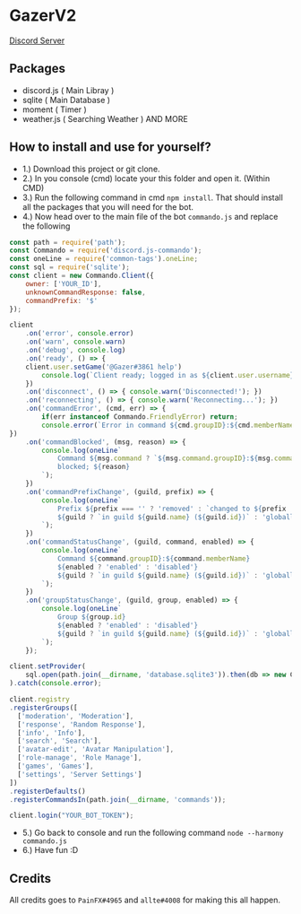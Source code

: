 # GazerV2

[Discord Server](https://discord.gg/5dGwF2T)

Packages
---------
- discord.js ( Main Libray )
- sqlite ( Main Database )
- moment ( Timer )
- weather.js ( Searching Weather )
AND MORE


How to install and use for yourself?
-------------

- 1.) Download this project or git clone.
- 2.) In you console (cmd) locate your this folder and open it. (Within CMD)
- 3.) Run the following command in cmd `npm install`. That should install all the packages that you will need for the bot.
- 4.) Now head over to the main file of the bot `commando.js` and replace the following
```js
const path = require('path');
const Commando = require('discord.js-commando');
const oneLine = require('common-tags').oneLine;
const sql = require('sqlite');
const client = new Commando.Client({
	owner: ['YOUR_ID'],
	unknownCommandResponse: false,
	commandPrefix: '$'
});

client
	.on('error', console.error)
	.on('warn', console.warn)
	.on('debug', console.log)
	.on('ready', () => {
    client.user.setGame('@Gazer#3861 help')
		console.log(`Client ready; logged in as ${client.user.username}#${client.user.discriminator} (${client.user.id})`);
	})
	.on('disconnect', () => { console.warn('Disconnected!'); })
	.on('reconnecting', () => { console.warn('Reconnecting...'); })
	.on('commandError', (cmd, err) => {
		if(err instanceof Commando.FriendlyError) return;
		console.error(`Error in command ${cmd.groupID}:${cmd.memberName}`, err);
})
	.on('commandBlocked', (msg, reason) => {
		console.log(oneLine`
			Command ${msg.command ? `${msg.command.groupID}:${msg.command.memberName}` : ''}
			blocked; ${reason}
		`);
	})
	.on('commandPrefixChange', (guild, prefix) => {
		console.log(oneLine`
			Prefix ${prefix === '' ? 'removed' : `changed to ${prefix || 'the default'}`}
			${guild ? `in guild ${guild.name} (${guild.id})` : 'globally'}.
		`);
	})
	.on('commandStatusChange', (guild, command, enabled) => {
		console.log(oneLine`
			Command ${command.groupID}:${command.memberName}
			${enabled ? 'enabled' : 'disabled'}
			${guild ? `in guild ${guild.name} (${guild.id})` : 'globally'}.
		`);
	})
	.on('groupStatusChange', (guild, group, enabled) => {
		console.log(oneLine`
			Group ${group.id}
			${enabled ? 'enabled' : 'disabled'}
			${guild ? `in guild ${guild.name} (${guild.id})` : 'globally'}.
		`);
	});

client.setProvider(
	sql.open(path.join(__dirname, 'database.sqlite3')).then(db => new Commando.SQLiteProvider(db))
).catch(console.error);

client.registry
.registerGroups([
  ['moderation', 'Moderation'],
  ['response', 'Random Response'],
  ['info', 'Info'],
  ['search', 'Search'],
  ['avatar-edit', 'Avatar Manipulation'],
  ['role-manage', 'Role Manage'],
  ['games', 'Games'],
  ['settings', 'Server Settings']
])
.registerDefaults()
.registerCommandsIn(path.join(__dirname, 'commands'));

client.login("YOUR_BOT_TOKEN");
```

- 5.) Go back to console and run the following command `node --harmony commando.js`
- 6.) Have fun :D

Credits
--------

All credits goes to `PainFX#4965` and `allte#4008` for making this all happen. 
